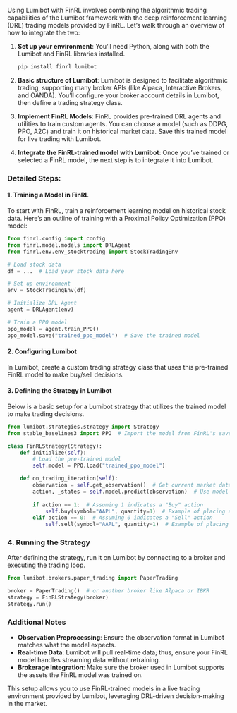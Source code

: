 Using Lumibot with FinRL involves combining the algorithmic trading capabilities of the Lumibot framework with the deep reinforcement learning (DRL) trading models provided by FinRL. Let’s walk through an overview of how to integrate the two:

1. **Set up your environment**: You’ll need Python, along with both the Lumibot and FinRL libraries installed.

   ```bash
   pip install finrl lumibot
   ```

2. **Basic structure of Lumibot**: Lumibot is designed to facilitate algorithmic trading, supporting many broker APIs (like Alpaca, Interactive Brokers, and OANDA). You’ll configure your broker account details in Lumibot, then define a trading strategy class.

3. **Implement FinRL Models**: FinRL provides pre-trained DRL agents and utilities to train custom agents. You can choose a model (such as DDPG, PPO, A2C) and train it on historical market data. Save this trained model for live trading with Lumibot.

4. **Integrate the FinRL-trained model with Lumibot**: Once you’ve trained or selected a FinRL model, the next step is to integrate it into Lumibot. 

### Detailed Steps:

#### 1. Training a Model in FinRL
To start with FinRL, train a reinforcement learning model on historical stock data. Here’s an outline of training with a Proximal Policy Optimization (PPO) model:

```python
from finrl.config import config
from finrl.model.models import DRLAgent
from finrl.env.env_stocktrading import StockTradingEnv

# Load stock data
df = ...  # Load your stock data here

# Set up environment
env = StockTradingEnv(df)

# Initialize DRL Agent
agent = DRLAgent(env)

# Train a PPO model
ppo_model = agent.train_PPO()
ppo_model.save("trained_ppo_model")  # Save the trained model
```

#### 2. Configuring Lumibot
In Lumibot, create a custom trading strategy class that uses this pre-trained FinRL model to make buy/sell decisions. 

#### 3. Defining the Strategy in Lumibot
Below is a basic setup for a Lumibot strategy that utilizes the trained model to make trading decisions.

```python
from lumibot.strategies.strategy import Strategy
from stable_baselines3 import PPO  # Import the model from FinRL's saved PPO model

class FinRLStrategy(Strategy):
    def initialize(self):
        # Load the pre-trained model
        self.model = PPO.load("trained_ppo_model")

    def on_trading_iteration(self):
        observation = self.get_observation()  # Get current market data
        action, _states = self.model.predict(observation)  # Use model to predict action
        
        if action == 1:  # Assuming 1 indicates a "Buy" action
            self.buy(symbol="AAPL", quantity=1)  # Example of placing a buy order
        elif action == 0:  # Assuming 0 indicates a "Sell" action
            self.sell(symbol="AAPL", quantity=1)  # Example of placing a sell order
```

### 4. Running the Strategy
After defining the strategy, run it on Lumibot by connecting to a broker and executing the trading loop.

```python
from lumibot.brokers.paper_trading import PaperTrading

broker = PaperTrading()  # or another broker like Alpaca or IBKR
strategy = FinRLStrategy(broker)
strategy.run()
```

### Additional Notes
- **Observation Preprocessing**: Ensure the observation format in Lumibot matches what the model expects.
- **Real-time Data**: Lumibot will pull real-time data; thus, ensure your FinRL model handles streaming data without retraining.
- **Brokerage Integration**: Make sure the broker used in Lumibot supports the assets the FinRL model was trained on.

This setup allows you to use FinRL-trained models in a live trading environment provided by Lumibot, leveraging DRL-driven decision-making in the market.
